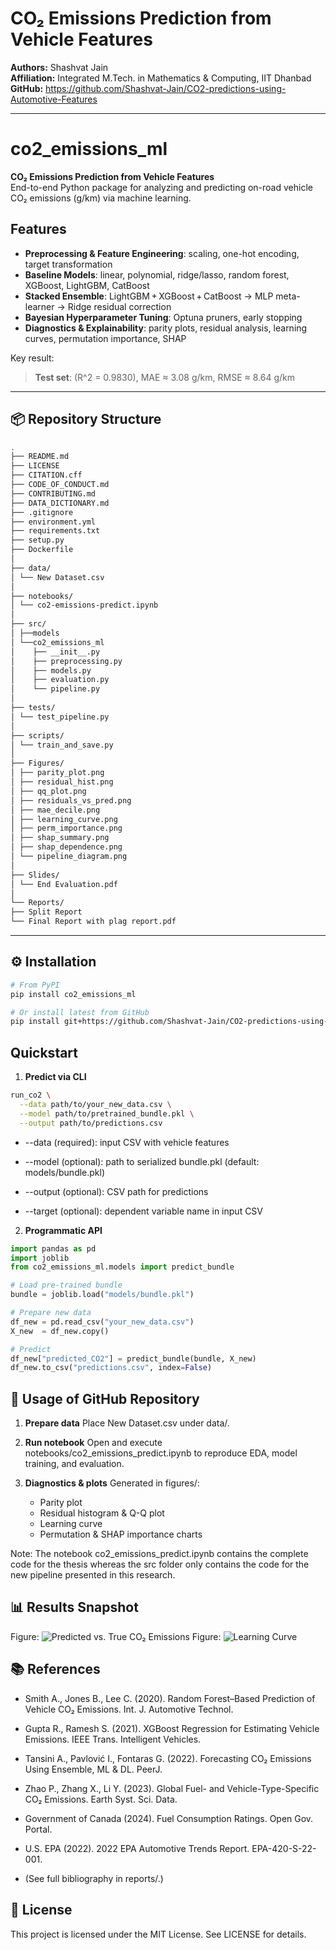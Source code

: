 # CO₂ Emissions Prediction from Vehicle Features

**Authors:** Shashvat Jain  
**Affiliation:** Integrated M.Tech. in Mathematics & Computing, IIT Dhanbad  
**GitHub:** https://github.com/Shashvat-Jain/CO2-predictions-using-Automotive-Features

---

# co2_emissions_ml

**CO₂ Emissions Prediction from Vehicle Features**  
End-to-end Python package for analyzing and predicting on-road vehicle CO₂ emissions (g/km) via machine learning.

## Features

- **Preprocessing & Feature Engineering**: scaling, one-hot encoding, target transformation
- **Baseline Models**: linear, polynomial, ridge/lasso, random forest, XGBoost, LightGBM, CatBoost
- **Stacked Ensemble**: LightGBM + XGBoost + CatBoost → MLP meta-learner → Ridge residual correction
- **Bayesian Hyperparameter Tuning**: Optuna pruners, early stopping
- **Diagnostics & Explainability**: parity plots, residual analysis, learning curves, permutation importance, SHAP

Key result:

> **Test set**: (R^2 = 0.9830), MAE ≈ 3.08 g/km, RMSE ≈ 8.64 g/km

---

## 📦 Repository Structure

```bash
.
├── README.md
├── LICENSE
├── CITATION.cff
├── CODE_OF_CONDUCT.md
├── CONTRIBUTING.md
├── DATA_DICTIONARY.md
├── .gitignore
├── environment.yml
├── requirements.txt
├── setup.py
├── Dockerfile
│
├── data/
│ └── New Dataset.csv
│
├── notebooks/
│ └── co2-emissions-predict.ipynb
│
├── src/
│ ├──models
│ └──co2_emissions_ml
│    ├── __init__.py
│    ├── preprocessing.py
│    ├── models.py
│    ├── evaluation.py
│    └── pipeline.py
│
├── tests/
│ └── test_pipeline.py
│
├── scripts/
│ └── train_and_save.py
│
├── Figures/
│ ├── parity_plot.png
│ ├── residual_hist.png
│ ├── qq_plot.png
│ ├── residuals_vs_pred.png
│ ├── mae_decile.png
│ ├── learning_curve.png
│ ├── perm_importance.png
│ ├── shap_summary.png
│ ├── shap_dependence.png
│ └── pipeline_diagram.png
│
├── Slides/
│ └── End Evaluation.pdf
│
└── Reports/
├── Split Report
└── Final Report with plag report.pdf
```

---

## ⚙️ Installation

```bash
# From PyPI
pip install co2_emissions_ml

# Or install latest from GitHub
pip install git+https://github.com/Shashvat-Jain/CO2-predictions-using-Automotive-Features.git
```

## Quickstart

1. **Predict via CLI**

```bash
run_co2 \
  --data path/to/your_new_data.csv \
  --model path/to/pretrained_bundle.pkl \
  --output path/to/predictions.csv
```

- --data (required): input CSV with vehicle features

- --model (optional): path to serialized bundle.pkl (default: models/bundle.pkl)

- --output (optional): CSV path for predictions

- --target (optional): dependent variable name in input CSV

2. **Programmatic API**

```python
import pandas as pd
import joblib
from co2_emissions_ml.models import predict_bundle

# Load pre-trained bundle
bundle = joblib.load("models/bundle.pkl")

# Prepare new data
df_new = pd.read_csv("your_new_data.csv")
X_new  = df_new.copy()

# Predict
df_new["predicted_CO2"] = predict_bundle(bundle, X_new)
df_new.to_csv("predictions.csv", index=False)
```

## 🚀 Usage of GitHub Repository

1. **Prepare data**
   Place New Dataset.csv under data/.

2. **Run notebook**
   Open and execute notebooks/co2_emissions_predict.ipynb to reproduce EDA, model training, and evaluation.

3. **Diagnostics & plots**
   Generated in figures/:
   - Parity plot
   - Residual histogram & Q-Q plot
   - Learning curve
   - Permutation & SHAP importance charts

Note: The notebook co2_emissions_predict.ipynb contains the complete code for the thesis whereas the src folder only contains the code for the new pipeline presented in this research.

## 📊 Results Snapshot

Figure: ![Predicted vs. True CO₂ Emissions](Figures/Parity%20Plot.png)
Figure: ![Learning Curve](<Figures/Learning%20Curve%20(R2).png>)

## 📚 References

- Smith A., Jones B., Lee C. (2020). Random Forest–Based Prediction of Vehicle CO₂ Emissions. Int. J. Automotive Technol.

- Gupta R., Ramesh S. (2021). XGBoost Regression for Estimating Vehicle Emissions. IEEE Trans. Intelligent Vehicles.

- Tansini A., Pavlović I., Fontaras G. (2022). Forecasting CO₂ Emissions Using Ensemble, ML & DL. PeerJ.

- Zhao P., Zhang X., Li Y. (2023). Global Fuel- and Vehicle-Type-Specific CO₂ Emissions. Earth Syst. Sci. Data.

- Government of Canada (2024). Fuel Consumption Ratings. Open Gov. Portal.

- U.S. EPA (2022). 2022 EPA Automotive Trends Report. EPA-420-S-22-001.

- (See full bibliography in reports/.)

## 📄 License

This project is licensed under the MIT License. See LICENSE for details.

